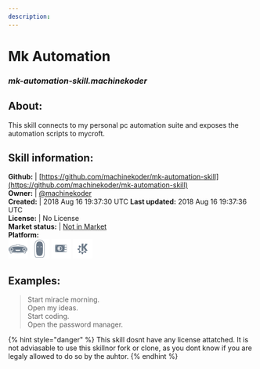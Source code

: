 ```yaml
---  
description:   
---  
```

# Mk Automation  
### _mk-automation-skill.machinekoder_  
## About:  
This skill connects to my personal pc automation suite and exposes the automation scripts to mycroft.

## Skill information:  
**Github:** | [https://github.com/machinekoder/mk-automation-skill](https://github.com/machinekoder/mk-automation-skill)  
**Owner:** | [@machinekoder](https://github.com/machinekoder)  
**Created:** | 2018 Aug 16 19:37:30 UTC  **Last updated:** 2018 Aug 16 19:37:36 UTC  
**License:** | No License  
**Market status:** | [Not in Market](https://market.mycroft.ai/skill/)  
**Platform:**  
 ![](../.gitbook/assets/mark-1-icon.png)  ![](../.gitbook/assets/mark-2-icon.png)  ![](../.gitbook/assets/picroft-icon.png)  ![](../.gitbook/assets/kde.png)   
## Examples:  
> Start miracle morning.  
> Open my ideas.  
> Start coding.  
> Open the password manager.  
  
{% hint style="danger" %}
This skill dosnt have any license attatched. It is not adviasable to use this skillnor fork or clone, as you dont know if you are legaly allowed to do so by the auhtor.
{% endhint %}

